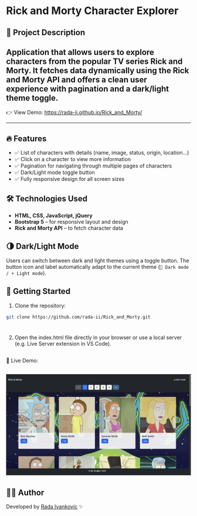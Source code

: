 # Rick and Morty Character Explorer

## 🧠 Project Description

Application that allows users to explore characters from the popular TV series **Rick and Morty**. It fetches data dynamically using the **Rick and Morty API** and offers a clean user experience with pagination and a dark/light theme toggle.
---

👉 View Demo:
https://rada-ii.github.io/Rick_and_Morty/

---
## 🔥 Features

- ✅ List of characters with details (name, image, status, origin, location…)
- ✅ Click on a character to view more information
- ✅ Pagination for navigating through multiple pages of characters
- ✅ Dark/Light mode toggle button
- ✅ Fully responsive design for all screen sizes

## 🛠️ Technologies Used

- **HTML, CSS, JavaScript, jQuery**
- **Bootstrap 5** – for responsive layout and design
- **Rick and Morty API** – to fetch character data

## 🌗 Dark/Light Mode

Users can switch between dark and light themes using a toggle button. The button icon and label automatically adapt to the current theme (`🌙 Dark mode / ☀️ Light mode`).


## 🚀 Getting Started

1. Clone the repository:
```bash
git clone https://github.com/rada-ii/Rick_and_Morty.git
```
#
2.	Open the index.html file directly in your browser
or use a local server (e.g. Live Server extension in VS Code).
##

📸 Live Demo:

![App Screenshot](preview_rm.png)
---


## 👩‍💻 Author

Developed by [Rada Ivankovic](https://github.com/rada-ii) ✨ 
